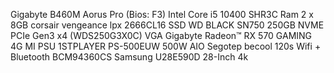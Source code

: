 Gigabyte B460M Aorus Pro (Bios: F3)
Intel Core i5 10400 SHR3C
Ram 2 x 8GB corsair vengeance lpx 2666CL16
SSD WD BLACK SN750 250GB NVME PCIe Gen3 x4 (WDS250G3X0C) 
VGA Gigabyte Radeon™ RX 570 GAMING 4G MI
PSU 1STPLAYER PS-500EUW 500W
AIO Segotep becool 120s
Wifi + Bluetooth BCM94360CS 
Samsung U28E590D 28-Inch 4k
